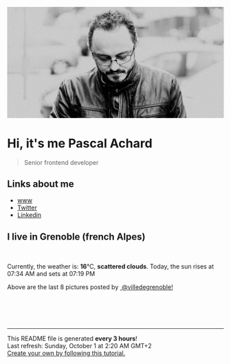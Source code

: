 ![Pascal Achard](./images/photo-pascal-achard.jpg)
# Hi, it's me Pascal Achard
> Senior frontend developer

## Links about me
- [www](https://www.pascal-achard.com)
- [Twitter](https://twitter.com/botmaster)
- [Linkedin](http://www.linkedin.com/in/pascal-achard)


## I live in Grenoble (french Alpes)
<img src="https://openweathermap.org/img/wn/03n@2x.png" alt="">

Currently, the weather is: **16**°C, **scattered clouds**.
Today, the sun rises at 07:34 AM and sets at 07:19 PM

Above are the last 8 pictures posted by <a href="https://www.instagram.com/villedegrenoble/" target="_blank"><img alt="" src="https://upload.wikimedia.org/wikipedia/commons/thumb/e/e7/Instagram_logo_2016.svg/1024px-Instagram_logo_2016.svg.png" width="20"/> @villedegrenoble!</a>

<p style="display: flex; flex-wrap: wrap; gap: 20px;">
        <img src="https://cdn1.picuki.com/hosted-by-instagram/q/0exhNuNYnjBGZDHIdN5WmL9I2Pk2GAlRNucaS7j0nyZiNxIsbHWB58ltwdGn%7C%7CDh6Kwh9HS+Lfzdl5o8rUl9SZFF5O0HaTreMTj9X7qyeVoCg2jBl9Z9nlb0yLXIfZHCq8MEvOzjYMTIfQeoEH%7C%7Cb2rvUT+vvwbTYNpi2TNLxCyQlWotfpUrJy9ZRzt52U1h+189JldAJZ+jtvdBFundPZlTIeAf3+Idp1orN2S%7C%7CkKhtAKv6K81SO2ECMseW16GX6Rv5+HoOAAuiDpYGhpqzPheKc4EEMWggiRswYbmKd+sdaIJ6xVgN8yn%7C%7CffCmMDUjFKiCU%7C%7Ck8SqtQLsSUHv3EBQnjeel%7C%7CW+eqN29qrRI9Cqe43d+zn0aLT5OLhFEHhYIuz+Z02PF9jkLcpLnLFkBu5m8nPk2zWJbpzFmhx0WWMf0hXeXLQhBcKTx5C3+3ON2j%7C%7Cd9VNt.jpeg" alt="" width="200"/>
        <img src="https://cdn1.picuki.com/hosted-by-instagram/q/0exhNuNYnjBGZDHIdN5WmL9I2Pk2GAlRNucaS7j0nyZiNxIsbHWB58ltwdev%7C%7CDlyKw1oASyLfzdk440pWF9WZFR+O0PWTryMSztS6qWdVoCh0TZk9pFpk7YyKnIaYH6s%7C%7CsUqOzjYMTIfQeoEH%7C%7Cbx7a8Koru5A2MGo1zRMrBC0GAG4fy3UPI7mslm3ayEv0Pxto0%7C%7CNylL9XkgKQcursrV%7C%7CndYEvL+M4Byp6JzSPkCj9ND1OHtpCa5BTB7Kz44KD6chYTJnLM61nbsRSIX%7C%7CTKsbogDEGQ3oEGL8RM1v9EPp7TzN916+N8ZkIGRT2UFAjsm8lJhmMntxxzsbkOsh1VclHnY4ae9etgegLDkFKS1AIj+mSvpX7jSBK9jWSNeWdn0R07vCOehQcdcy90aTdwfgnzltjmzd4%7C%7Cn1RcsXDcZ1mDd.jpeg" alt="" width="200"/>
        <img src="https://cdn1.picuki.com/hosted-by-instagram/q/0exhNuNYnjBGZDHIdN5WmL9I2Pk2GAlRNucaS7j0nyZiNxIsbHWB58ltwdev%7C%7CDlyKw1oASyLfzdj54ovUVVVZFR+OkDYSLOPSzpT6amdXYCg1zBh8Z9knL42Kn0eY3+t88UlOzjYMTIfQeoEH%7C%7Cb2rvUW+%7C%7C%7C%7CwbTYNpi2TNLxCyQlWotfpUrJy9ZRzt52U1h+189JldAJZ+jtvdBFundPZlTIeAf3+Idp1orN2S%7C%7CkKhtAKv6K81SO2ECMseW16GX6Rv5+HoOAAuiDpYGhpqzLheKc4EEMWggiipxoEhYEorY%7C%7C1FaxV5uth6LXmCmMDUjFKiCU%7C%7Ck8SqtgLsSUHv3EBQnjeel%7C%7CW+eqN29qrRI9GkAcHn%7C%7CBHEZKvvH69taWM4CaSCbE73cPK8JeNAx6xCSehq+Wmw+S2UfYXFmhx0WWMf0hCvLsUjBcKTx5C3+3ON2j%7C%7Cd9VNt.jpeg" alt="" width="200"/>
        <img src="https://cdn1.picuki.com/hosted-by-instagram/q/0exhNuNYnjBGZDHIdN5WmL9I2Pk2GAlRNecaS7j0nyZiNxIsbHWB58ltwdGn%7C%7CDh6Kwh9HS+Lfzdj5I0sV1tQZFB+OELbTbGNTjlR6qqcXOervD1m9JVlkLw9K3MdYnOu98IoV26pNWwSDv5PHL%7C%7Clo7gX5vnvbCgAojOMMbBCyQlWotfpUrJy9ZRxt+S4jkja45BsLTNZ5momNkgl7NvWvTVeEaW+NMB166d1RbMCxMkA%7C%7C6nRlSaHEmw+Jj8uRnagtIj+kOYA2HLMViYqrE73Y4ACDnRHmH+dkyJ3t4gj1aSNBdxuiekakIH2bSAEXG428Fk71pu1ynOdV0Gv%7C%7CURe91rlxZ+3S+sR9Iz4AOOnQfbO%7C%7CCDRZqHVLLEdBW8AL%7C%7CXiQwjQIsbvJd8fmY4SSq0f9gfioVf7S7734wB4AGgSgWfeWMQ=.jpeg" alt="" width="200"/>
        <img src="https://cdn1.picuki.com/hosted-by-instagram/q/0exhNuNYnjBGZDHIdN5WmL9I2Pk2GAlRNucaS7j0nyZiNxIsbHWB58ltwdev%7C%7CDlyKw1oASyLfzdg7YIvWFxRZFR+P0PaSrOITT1U7KuYVICj0DNh9pRnkr8zL3MXYnCo88EvOzjYMTIfQeoEH%7C%7Cbx7a8Koru5A2MGo1zRMrBC0GAG4fy3UPI7mslm3ayEv0Pxto0%7C%7CNylL9XkgKQcursrV%7C%7CndYEvL+M4Byp6JzSPkCj9ND1OHtpCa5BTB7Kz44KD6chYTJnLMLjgzeZWMv73n0E4gDd3Mxs2eR8RM1v9EPp7TzN916+N8ZkIGRT2UFAjsm8lJhmMntxxzsbkKB3FlA9V%7C%7CGz6qnetUht5DZDaSzRNH++ReUVovcI+1JDlAMFPuEcGfpH+aXQcdcy90aTd0b8g7ntjmzd4%7C%7Cn1RcsXDcZ1mDd.jpeg" alt="" width="200"/>
        <img src="https://cdn1.picuki.com/hosted-by-instagram/q/0exhNuNYnjBGZDHIdN5WmL9I2Pk2GAlRNucaS7j0nyZiNxIsbHWB58ltwdev%7C%7CDlyKw1oASyLfzdg4IwuVVxQZFR+P0PaTrKOSzdS5qWfVICq2jRg955knb08LH0eY3em88UsOzjYMTIfQeoEH%7C%7Cb2rvUW+%7C%7C7wbTYNpi2TNLxCyQlWotfpUrJy9ZRzt52U1h+189JldAJZ+jtvdBFundPZlTIeAf3+Idp1orN2S%7C%7CkKhtAKv6K81SO2ECMseW16GX6Rv5+HoOAAuiDpYGhpqzfheKc4EEMWggiQgwVkhIYXpK+6J6xVgc4K4IGFCmMDUjFKiCU%7C%7Ck8SqtgLsSUHv3EBQnjeel%7C%7CW+eqN29qrRI9eKB%7C%7CykmwyNa77KBOloCF5dGeTBWlbMKfqUJeBegqEZFNRDhHOkvSGfV5Pjmhx0WWMf0heuXsYmBcKTx5C3+3ON2j%7C%7Cd9VNt.jpeg" alt="" width="200"/>
        <img src="https://cdn1.picuki.com/hosted-by-instagram/q/0exhNuNYnjBGZDHIdN5WmL9I2Pk2GAlRNucaS7j0nyZiNxIsbHWB58ltwdGn%7C%7CDh6Kwh9HS+Lfzdh4Y0sUV9TZFB4OUPWSL2ISz5Q662RXICk0jxk9Z5nl7gwKHIbZnWq8sQpOzjYMTIfQeoEH%7C%7Cb2rvUT+vvwbTYNpi2TNLxCyQlWotfpUrJy9ZRzt52U1h+189JldAJZ+jtvdBFundPZlTIeAf3+Idp1orN2S%7C%7CkKhtAKv6K81SO2ECMseW16GX6Rv5+HoOAAuiDpYGhpqzPheKc4EEMWggiR5Q9il9V4vbaPN6xV5uYatPn8CmMDUjFKiCU%7C%7Ck8SqtQLsSUHv3EBQnjeel%7C%7CW+eqN29qrRI9LLT8jt1myRWZDdQq4cc388Mt7YRnyFCPyXLZx2o6F9JtlL82qg0wqJXaHVmhx0WWMf0hXaXsQpBcKTx5C3+3ON2j%7C%7Cd9VNt.jpeg" alt="" width="200"/>
        <img src="https://cdn1.picuki.com/hosted-by-instagram/q/0exhNuNYnjBGZDHIdN5WmL9I2Pk2GAlRNecaS7j0nyZiNxIsbHWB58ltwdev%7C%7CDlyKw1oASyLfzdg7Y4vV1hYZFR+P0PaS7KBTT1U7KqYVYCn0zZg95Rnkbc0LnQaZnCs8axySjyGPH0LCulNC7jhs7FXr5S7bzNq5TWWNPxEnGZtosv0FvItjK4u4Z2PlBbs5ZclJTpY82ZvIkU%7C%7CrYmX+3QMUvW+NMx3oa85SLIYzPgL6NDtmjHlQD1zPVFwFA+QsoicvsMF1TW+bg1r%7C%7CXKGf%7C%7CEzBUBMoBO+sxtsk6Mf2YbyI6xM+N8Z96PUTjtQEjktqBwzwMSCtiXpbzWb+1FIyHDk8oKcJ%7C%7CUhgb73LeeoRuLiyDTBeJ7rNpF6a0oGUq37AUrtAbO5ApUPw9pqRK0ZgBiK%7C%7CgWCZ7nwgUtzV2Ae1Q==.jpeg" alt="" width="200"/>
</p>

------------
<p>This README file is generated <b>every 3 hours</b>!
    <br />Last refresh: Sunday, October 1 at 2:20 AM GMT+2
    <br /><a href="https://medium.com/@th.guibert/how-to-create-a-self-updating-readme-md-for-your-github-profile-f8b05744ca91">Create your own by following this tutorial.</a>
</p>
<p><a href="https://github.com/botmaster/botmaster/actions/workflows/main.yaml"><img alt="" src="https://github.com/botmaster/botmaster/actions/workflows/main.yaml/badge.svg" /></a></p>

